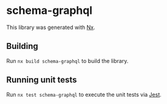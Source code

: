 # schema-graphql

This library was generated with [Nx](https://nx.dev).

## Building

Run `nx build schema-graphql` to build the library.

## Running unit tests

Run `nx test schema-graphql` to execute the unit tests via [Jest](https://jestjs.io).
